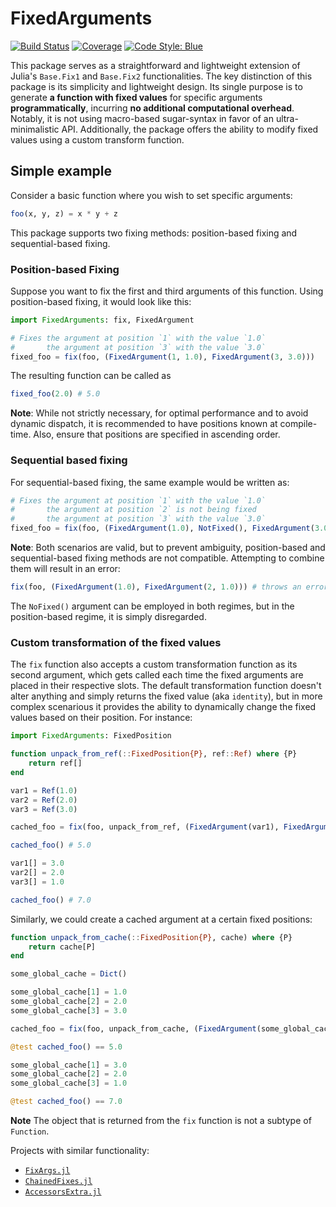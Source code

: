 # FixedArguments

[![Build Status](https://github.com/bvdmitri/FixedArgumentsCallable.jl/actions/workflows/CI.yml/badge.svg?branch=main)](https://github.com/bvdmitri/FixedArgumentsCallable.jl/actions/workflows/CI.yml?query=branch%3Amain)
[![Coverage](https://codecov.io/gh/bvdmitri/FixedArgumentsCallable.jl/branch/main/graph/badge.svg)](https://codecov.io/gh/bvdmitri/FixedArgumentsCallable.jl)
[![Code Style: Blue](https://img.shields.io/badge/code%20style-blue-4495d1.svg)](https://github.com/invenia/BlueStyle)

This package serves as a straightforward and lightweight extension of Julia's `Base.Fix1` and `Base.Fix2` functionalities. The key distinction of this package is its simplicity and lightweight design. Its single purpose is to generate __a function with fixed values__ for specific arguments __programmatically__, incurring __no additional computational overhead__. Notably, it is not using macro-based sugar-syntax in favor of an ultra-minimalistic API. Additionally, the package offers the ability to modify fixed values using a custom transform function.

## Simple example

Consider a basic function where you wish to set specific arguments:

```julia
foo(x, y, z) = x * y + z
```

This package supports two fixing methods: position-based fixing and sequential-based fixing.

### Position-based Fixing

Suppose you want to fix the first and third arguments of this function. Using position-based fixing, it would look like this:

```julia
import FixedArguments: fix, FixedArgument

# Fixes the argument at position `1` with the value `1.0`
#       the argument at position `3` with the value `3.0`
fixed_foo = fix(foo, (FixedArgument(1, 1.0), FixedArgument(3, 3.0))) 
```

The resulting function can be called as 

```julia
fixed_foo(2.0) # 5.0
```

**Note**: While not strictly necessary, for optimal performance and to avoid dynamic dispatch, it is recommended to have positions known at compile-time. Also, ensure that positions are specified in ascending order.

### Sequential based fixing

For sequential-based fixing, the same example would be written as:

```julia
# Fixes the argument at position `1` with the value `1.0`
#       the argument at position `2` is not being fixed
#       the argument at position `3` with the value `3.0`
fixed_foo = fix(foo, (FixedArgument(1.0), NotFixed(), FixedArgument(3.0))) 
```

**Note**: Both scenarios are valid, but to prevent ambiguity, position-based and sequential-based fixing methods are not compatible. 
Attempting to combine them will result in an error:

```julia
fix(foo, (FixedArgument(1.0), FixedArgument(2, 1.0))) # throws an error
```

The `NoFixed()` argument can be employed in both regimes, but in the position-based regime, it is simply disregarded.

### Custom transformation of the fixed values

The `fix` function also accepts a custom transformation function as its second argument, which gets called each time the fixed arguments are placed in their respective slots. The default transformation function doesn't alter anything and simply returns the fixed value (aka `identity`), but in more complex scenarious it provides the ability to dynamically change the fixed values based on their position. For instance:

```julia
import FixedArguments: FixedPosition

function unpack_from_ref(::FixedPosition{P}, ref::Ref) where {P}
    return ref[]
end

var1 = Ref(1.0)
var2 = Ref(2.0)
var3 = Ref(3.0)

cached_foo = fix(foo, unpack_from_ref, (FixedArgument(var1), FixedArgument(var2), FixedArgument(var3)))

cached_foo() # 5.0

var1[] = 3.0
var2[] = 2.0
var3[] = 1.0

cached_foo() # 7.0
```

Similarly, we could create a cached argument at a certain fixed positions:

```julia
function unpack_from_cache(::FixedPosition{P}, cache) where {P}
    return cache[P]
end

some_global_cache = Dict()

some_global_cache[1] = 1.0
some_global_cache[2] = 2.0
some_global_cache[3] = 3.0

cached_foo = fix(foo, unpack_from_cache, (FixedArgument(some_global_cache), FixedArgument(some_global_cache), FixedArgument(some_global_cache)))

@test cached_foo() == 5.0

some_global_cache[1] = 3.0
some_global_cache[2] = 2.0
some_global_cache[3] = 1.0

@test cached_foo() == 7.0
```

**Note** The object that is returned from the `fix` function is not a subtype of `Function`.

Projects with similar functionality:

- [`FixArgs.jl`](https://github.com/goretkin/FixArgs.jl)
- [`ChainedFixes.jl`](https://github.com/Tokazama/ChainedFixes.jl)
- [`AccessorsExtra.jl`](https://github.com/JuliaObjects/Accessors.jl)